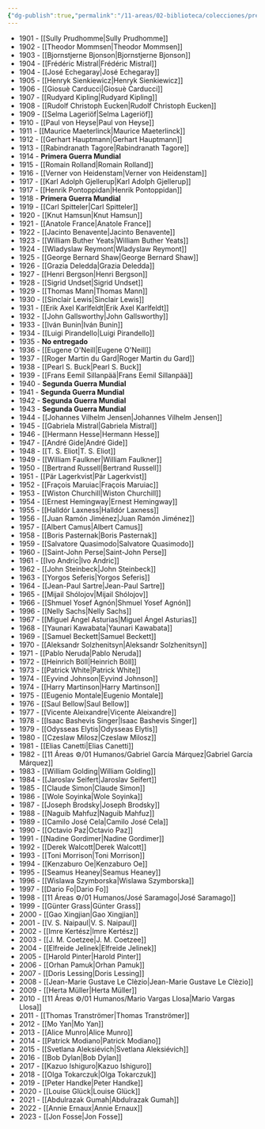 ```yaml
---
{"dg-publish":true,"permalink":"/11-areas/02-biblioteca/colecciones/premios-nobel-de-literatura/","noteIcon":""}
---
```



- 1901 - [[Sully Prudhomme\|Sully Prudhomme]]
- 1902 - [[Theodor Mommsen\|Theodor Mommsen]]
- 1903 - [[Bjornstjerne Bjonson\|Bjornstjerne Bjonson]]
- 1904 - [[Frédéric Mistral\|Frédéric Mistral]]
- 1904 - [[José Echegaray\|José Echegaray]]
- 1905 - [[Henryk Sienkiewicz\|Henryk Sienkiewicz]]
- 1906 - [[Giosuè Carducci\|Giosuè Carducci]]
- 1907 - [[Rudyard Kipling\|Rudyard Kipling]]
- 1908 - [[Rudolf Christoph Eucken\|Rudolf Christoph Eucken]]
- 1909 - [[Selma Lageriöf\|Selma Lageriöf]]
- 1910 - [[Paul von Heyse\|Paul von Heyse]]
- 1911 - [[Maurice Maeterlinck\|Maurice Maeterlinck]]
- 1912 - [[Gerhart Hauptmann\|Gerhart Hauptmann]]
- 1913 - [[Rabindranath Tagore\|Rabindranath Tagore]]
- 1914 - **Primera Guerra Mundial**
- 1915 - [[Romain Rolland\|Romain Rolland]]
- 1916 - [[Verner von Heidenstam\|Verner von Heidenstam]]
- 1917 - [[Karl Adolph Gjellerup\|Karl Adolph Gjellerup]]
- 1917 - [[Henrik Pontoppidan\|Henrik Pontoppidan]]
- 1918 - **Primera Guerra Mundial** 
- 1919 - [[Carl Spitteler\|Carl Spitteler]]
- 1920 - [[Knut Hamsun\|Knut Hamsun]]
- 1921 - [[Anatole France\|Anatole France]]
- 1922 - [[Jacinto Benavente\|Jacinto Benavente]]
- 1923 - [[William Buther Yeats\|William Buther Yeats]]
- 1924 - [[Wladyslaw Reymont\|Wladyslaw Reymont]]
- 1925 - [[George Bernard Shaw\|George Bernard Shaw]]
- 1926 - [[Grazia Deledda\|Grazia Deledda]]
- 1927 - [[Henri Bergson\|Henri Bergson]]
- 1928 - [[Sigrid Undset\|Sigrid Undset]]
- 1929 - [[Thomas Mann\|Thomas Mann]]
- 1930 - [[Sinclair Lewis\|Sinclair Lewis]]
- 1931 - [[Erik Axel Karlfeldt\|Erik Axel Karlfeldt]]
- 1932 - [[John Gallsworthy\|John Gallsworthy]]
- 1933 - [[Iván Bunin\|Iván Bunin]]
- 1934 - [[Luigi Pirandello\|Luigi Pirandello]]
- 1935 - **No entregado**
- 1936 - [[Eugene O'Neill\|Eugene O'Neill]]
- 1937 - [[Roger Martin du Gard\|Roger Martin du Gard]]
- 1938 - [[Pearl S. Buck\|Pearl S. Buck]]
- 1939 - [[Frans Eemil Sillanpää\|Frans Eemil Sillanpää]]
- 1940 - **Segunda Guerra Mundial**
- 1941 - **Segunda Guerra Mundial**
- 1942 - **Segunda Guerra Mundial**
- 1943 - **Segunda Guerra Mundial**
- 1944 - [[Johannes Vilhelm Jensen\|Johannes Vilhelm Jensen]]
- 1945 - [[Gabriela Mistral\|Gabriela Mistral]]
- 1946 - [[Hermann Hesse\|Hermann Hesse]]
- 1947 - [[André Gide\|André Gide]]
- 1948 - [[T. S. Eliot\|T. S. Eliot]]
- 1949 - [[William Faulkner\|William Faulkner]]
- 1950 - [[Bertrand Russell\|Bertrand Russell]]
- 1951 - [[Pär Lagerkvist\|Pär Lagerkvist]]
- 1952 - [[Fraçois Maruiac\|Fraçois Maruiac]]
- 1953 - [[Wiston Churchill\|Wiston Churchill]]
- 1954 - [[Ernest Hemingway\|Ernest Hemingway]]
- 1955 - [[Halldór Laxness\|Halldór Laxness]]
- 1956 - [[Juan Ramón Jiménez\|Juan Ramón Jiménez]]
- 1957 - [[Albert Camus\|Albert Camus]]
- 1958 - [[Boris Pasternak\|Boris Pasternak]]
- 1959 - [[Salvatore Quasimodo\|Salvatore Quasimodo]]
- 1960 - [[Saint-John Perse\|Saint-John Perse]]
- 1961 - [[Ivo Andric\|Ivo Andric]]
- 1962 - [[John Steinbeck\|John Steinbeck]]
- 1963 - [[Yorgos Seferis\|Yorgos Seferis]]
- 1964 - [[Jean-Paul Sartre\|Jean-Paul Sartre]]
- 1965 - [[Mijail Shólojov\|Mijail Shólojov]]
- 1966 - [[Shmuel Yosef Agnón\|Shmuel Yosef Agnón]]
- 1996 - [[Nelly Sachs\|Nelly Sachs]]
- 1967 - [[Miguel Ángel Asturias\|Miguel Ángel Asturias]]
- 1968 - [[Yaunari Kawabata\|Yaunari Kawabata]]
- 1969 - [[Samuel Beckett\|Samuel Beckett]]
- 1970 - [[Aleksandr Solzhenitsyn\|Aleksandr Solzhenitsyn]]
- 1971 - [[Pablo Neruda\|Pablo Neruda]]
- 1972 - [[Heinrich Böll\|Heinrich Böll]]
- 1973 - [[Patrick White\|Patrick White]]
- 1974 - [[Eyvind Johnson\|Eyvind Johnson]]
- 1974 - [[Harry Martinson\|Harry Martinson]]
- 1975 - [[Eugenio Montale\|Eugenio Montale]]
- 1976 - [[Saul Bellow\|Saul Bellow]]
- 1977 - [[Vicente Aleixandre\|Vicente Aleixandre]]
- 1978 - [[Isaac Bashevis Singer\|Isaac Bashevis Singer]]
- 1979 - [[Odysseas Elytis\|Odysseas Elytis]]
- 1980 - [[Czeslaw Milosz\|Czeslaw Milosz]]
- 1981 - [[Elias Canetti\|Elias Canetti]]
- 1982 - [[11 Áreas ⚙/01 Humanos/Gabriel García Márquez\|Gabriel García Márquez]]
- 1983 - [[William Golding\|William Golding]]
- 1984 - [[Jaroslav Seifert\|Jaroslav Seifert]]
- 1985 - [[Claude Simon\|Claude Simon]]
- 1986 - [[Wole Soyinka\|Wole Soyinka]]
- 1987 - [[Joseph Brodsky\|Joseph Brodsky]]
- 1988 - [[Naguib Mahfuz\|Naguib Mahfuz]]
- 1989 - [[Camilo José Cela\|Camilo José Cela]]
- 1990 - [[Octavio Paz\|Octavio Paz]]
- 1991 - [[Nadine Gordimer\|Nadine Gordimer]]
- 1992 - [[Derek Walcott\|Derek Walcott]]
- 1993 - [[Toni Morrison\|Toni Morrison]]
- 1994 - [[Kenzaburo Oe\|Kenzaburo Oe]]
- 1995 - [[Seamus Heaney\|Seamus Heaney]]
- 1996 - [[Wislawa Szymborska\|Wislawa Szymborska]]
- 1997 - [[Dario Fo\|Dario Fo]]
- 1998 - [[11 Áreas ⚙/01 Humanos/José Saramago\|José Saramago]]
- 1999 - [[Günter Grass\|Günter Grass]]
- 2000 - [[Gao Xingjian\|Gao Xingjian]]
- 2001 - [[V. S. Naipaul\|V. S. Naipaul]]
- 2002 - [[Imre Kertész\|Imre Kertész]]
- 2003 - [[J. M. Coetzee\|J. M. Coetzee]]
- 2004 - [[Elfreide Jelinek\|Elfreide Jelinek]]
- 2005 - [[Harold Pinter\|Harold Pinter]]
- 2006 - [[Orhan Pamuk\|Orhan Pamuk]]
- 2007 - [[Doris Lessing\|Doris Lessing]]
- 2008 - [[Jean-Marie Gustave Le Clèzio\|Jean-Marie Gustave Le Clèzio]]
- 2009 - [[Herta Müller\|Herta Müller]]
- 2010 - [[11 Áreas ⚙/01 Humanos/Mario Vargas Llosa\|Mario Vargas Llosa]]
- 2011 - [[Thomas Tranströmer\|Thomas Tranströmer]]
- 2012 - [[Mo Yan\|Mo Yan]]
- 2013 - [[Alice Munro\|Alice Munro]]
- 2014 - [[Patrick Modiano\|Patrick Modiano]]
- 2015 - [[Svetlana Aleksiévich\|Svetlana Aleksiévich]]
- 2016 - [[Bob Dylan\|Bob Dylan]]
- 2017 - [[Kazuo Ishiguro\|Kazuo Ishiguro]]
- 2018 - [[Olga Tokarczuk\|Olga Tokarczuk]]
- 2019 - [[Peter Handke\|Peter Handke]]
- 2020 - [[Louise Glück\|Louise Glück]]
- 2021 - [[Abdulrazak Gumah\|Abdulrazak Gumah]]
- 2022 - [[Annie Ernaux\|Annie Ernaux]]
- 2023 - [[Jon Fosse\|Jon Fosse]]
